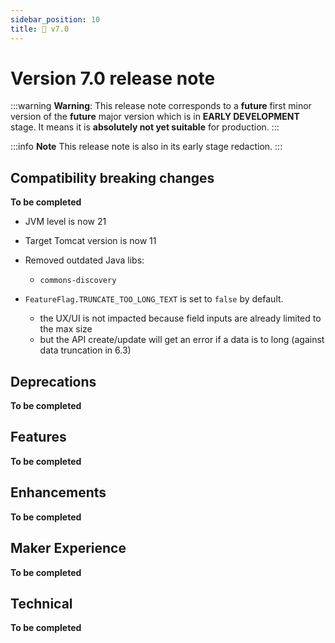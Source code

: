 ```yaml
---
sidebar_position: 10
title: 🚧 v7.0
---
```


Version 7.0 release note
========================

:::warning
**Warning**: This release note corresponds to a **future** first minor version of the **future** major version which is in **EARLY DEVELOPMENT** stage.
It means it is **absolutely not yet suitable** for production.
:::

:::info
**Note** This release note is also in its early stage redaction.
:::

Compatibility breaking changes
------------------------------

**To be completed**

- JVM level is now 21
- Target Tomcat version is now 11
- Removed outdated Java libs:
  - `commons-discovery`

- `FeatureFlag.TRUNCATE_TOO_LONG_TEXT` is set to `false` by default.
  - the UX/UI is not impacted because field inputs are already limited to the max size
  - but the API create/update will get an error if a data is to long (against data truncation in 6.3)


Deprecations
------------

**To be completed**

Features
--------

**To be completed**

Enhancements
------------

**To be completed**

Maker Experience
----------------

**To be completed**

Technical
----------

**To be completed**
